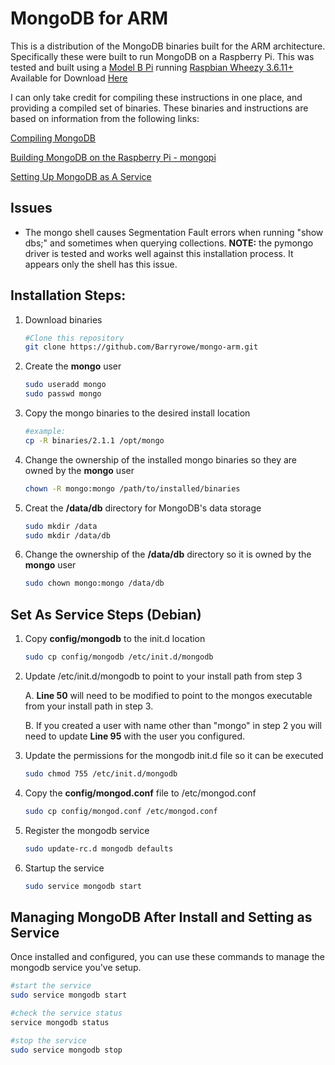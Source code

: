 MongoDB for ARM
=========

This is a distribution of the MongoDB binaries built for the ARM architecture. Specifically these were built to run MongoDB on a Raspberry Pi. This was tested and built using a [Model B Pi](http://www.newark.com/raspberry-pi/raspbrry-modb-512m/model-b-assembled-board-only/dp/43W5302) running [Raspbian Wheezy 3.6.11+](http://www.raspbian.org/RaspbianImages) Available for Download [Here](http://www.raspberrypi.org/downloads) 

I can only take credit for compiling these instructions in one place, and providing a compiled set of binaries. These binaries and instructions are based on information from the following links:

[Compiling MongoDB](http://c-mobberley.com/wordpress/index.php/2013/10/14/raspberry-pi-mongodb-installation-the-working-guide/)

[Building MongoDB on the Raspberry Pi - mongopi](http://mongopi.wordpress.com/2012/11/25/installation/)

[Setting Up MongoDB as A Service](http://stackoverflow.com/questions/17901627/setting-up-mongodb-raspberry-pi)

Issues
---------
- The mongo shell causes Segmentation Fault errors when running "show dbs;" and sometimes when querying collections. 
	**NOTE:** the pymongo driver is tested and works well against this installation process. It appears only the shell has this issue.

Installation Steps:
---------

1. Download binaries

	```bash
	#Clone this repository
	git clone https://github.com/Barryrowe/mongo-arm.git
	```

2. Create the **mongo** user

	```bash
	sudo useradd mongo
	sudo passwd mongo
	```

3. Copy the mongo binaries to the desired install location

	```bash
	#example:
	cp -R binaries/2.1.1 /opt/mongo
	```

4. Change the ownership of the installed mongo binaries so they are owned by the **mongo** user

	```bash	
	chown -R mongo:mongo /path/to/installed/binaries
	```

5. Creat the **/data/db** directory for MongoDB's data storage

	```bash	
	sudo mkdir /data
	sudo mkdir /data/db
	```

6. Change the ownership of the **/data/db** directory so it is owned by the **mongo** user

	```bash
	sudo chown mongo:mongo /data/db
	```

Set As Service Steps (Debian)
---------

1. Copy **config/mongodb** to the init.d location

	```bash
	sudo cp config/mongodb /etc/init.d/mongodb
	```

2. Update /etc/init.d/mongodb to point to your install path from step 3
	
	A. **Line 50** will need to be modified to point to the mongos executable from your install path in step 3.
	
	B. If you created a user with name other than "mongo" in step 2 you will need to update **Line 95** with the user you configured.

3. Update the permissions for the mongodb init.d file so it can be executed

	```bash
	sudo chmod 755 /etc/init.d/mongodb
	```

4. Copy the **config/mongod.conf** file to /etc/mongod.conf

	```bash
	sudo cp config/mongod.conf /etc/mongod.conf
	```

5. Register the mongodb service

	```bash
	sudo update-rc.d mongodb defaults
	```

6. Startup the service

	```bash
	sudo service mongodb start
	```

Managing MongoDB After Install and Setting as Service
---------

Once installed and configured, you can use these commands to manage the mongodb service you've setup.

```bash
#start the service
sudo service mongodb start

#check the service status
service mongodb status

#stop the service
sudo service mongodb stop
```

